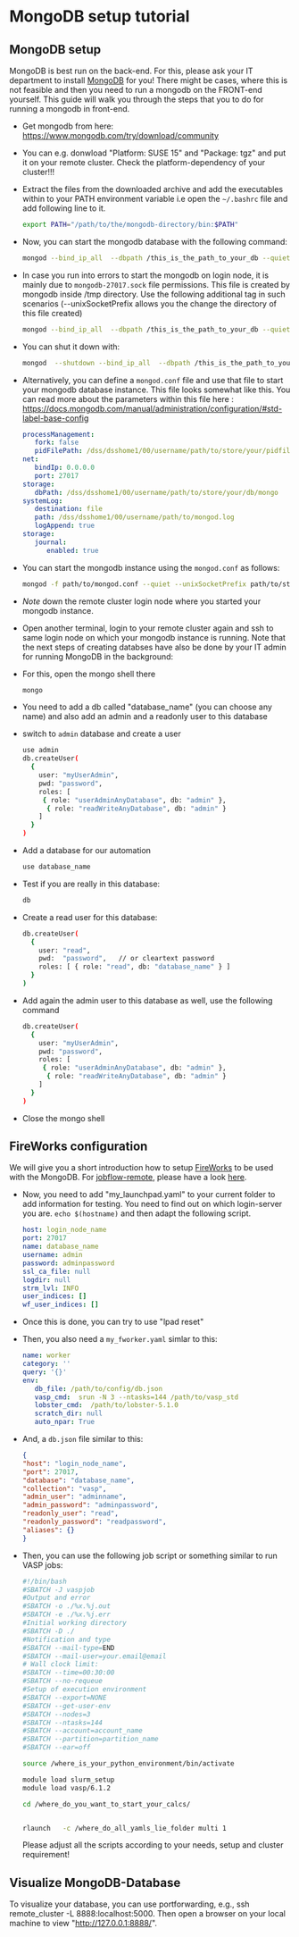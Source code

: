 # MongoDB setup tutorial

## MongoDB setup

MongoDB is best run on the back-end. For this, please ask your IT department to install [MongoDB](https://www.mongodb.com/) for you!
There might be cases, where this is not feasible and then you need to run a mongodb on the FRONT-end yourself.
This guide will walk you through the steps that you to do for running a mongodb in front-end.

  * Get mongodb from here: https://www.mongodb.com/try/download/community
  * You can e.g. donwload "Platform: SUSE 15" and "Package: tgz" and put it on your remote cluster. Check the platform-dependency of your cluster!!!
  * Extract the files from the downloaded archive and add the executables within to your PATH environment variable i.e open the  `~/.bashrc` file and add following line to it.
    ```bash
    export PATH="/path/to/the/mongodb-directory/bin:$PATH"
    ``` 
  * Now, you can start the mongodb database with the following command:
    ```bash
    mongod --bind_ip_all  --dbpath /this_is_the_path_to_your_db --quiet --port 27017
    ```
  * In case you run into errors to start the mongodb on login node, it is mainly due to `mongodb-27017.sock` file permissions. This file is created by mongodb inside /tmp directory. Use the following additional tag in such scenarios (--unixSocketPrefix allows you the change the directory of this file created)
    ```bash
    mongod --bind_ip_all  --dbpath /this_is_the_path_to_your_db --quiet --port 27017 --unixSocketPrefix /new/directory/for/temp/file
    ```
  * You can shut it down with:
    ```bash
    mongod  --shutdown --bind_ip_all  --dbpath /this_is_the_path_to_your_db
    ```
  * Alternatively, you can define a `mongod.conf` file and use that file to start your mongodb database instance. This file looks somewhat like this.  You can read more about the parameters within this file here : https://docs.mongodb.com/manual/administration/configuration/#std-label-base-config
    ```yaml
    processManagement:
       fork: false
       pidFilePath: /dss/dsshome1/00/username/path/to/store/your/pidfile/mongod.pid
    net:
       bindIp: 0.0.0.0
       port: 27017
    storage:
       dbPath: /dss/dsshome1/00/username/path/to/store/your/db/mongo
    systemLog:
       destination: file
       path: /dss/dsshome1/00/username/path/to/mongod.log
       logAppend: true
    storage:
       journal:
          enabled: true
    
    ```

  * You can start the mongodb instance using the `mongod.conf` as follows:

    ```bash
    mongod -f path/to/mongod.conf --quiet --unixSocketPrefix path/to/store/.sock/file
    ```
  * *Note* down the remote cluster login node where you started your mongodb instance.
  * Open another terminal, login to your remote cluster again and ssh to same login node on which your mongodb instance is running.
Note that the next steps of creating databses have also be done by your IT admin for running MongoDB in the background:
  * For this, open the mongo shell there 
    ```bash
    mongo
    ```
  * You need to add a db called "database_name" (you can choose any name) and also add an admin and a readonly user to this database
  * switch to ```admin``` database and create a user
    ```bash
    use admin
    db.createUser(
      {
        user: "myUserAdmin",
        pwd: "password", 
        roles: [
         { role: "userAdminAnyDatabase", db: "admin" },
          { role: "readWriteAnyDatabase", db: "admin" }
        ]
      }
    )
    ```

  * Add a database for our automation
    ```bash
    use database_name
    ```

  * Test if you are really in this database:
    ```bash
    db
    ```
  * Create a read user for this database:
    ```bash
    db.createUser(
      {
        user: "read",
        pwd:  "password",   // or cleartext password
        roles: [ { role: "read", db: "database_name" } ]
      }
    )
    ```
  * Add again the admin user to this database as well, use the following command
    ```bash
    db.createUser(
      {
        user: "myUserAdmin",
        pwd: "password", 
        roles: [
         { role: "userAdminAnyDatabase", db: "admin" },
          { role: "readWriteAnyDatabase", db: "admin" }
        ]
      }
    )
    ```
  * Close the mongo shell
  
  ## FireWorks configuration

We will give you a short introduction how to setup [FireWorks](https://github.com/materialsproject/fireworks) to be used with the MongoDB. For [jobflow-remote](https://github.com/Matgenix/jobflow-remote), please have a look [here](../jobflowremote.md).

  * Now, you need to add "my_launchpad.yaml" to your current folder to add information for testing. You need to find out on which login-server you are. ```echo $(hostname)``` and then adapt the following script.
    ```yaml
    host: login_node_name
    port: 27017
    name: database_name
    username: admin
    password: adminpassword
    ssl_ca_file: null
    logdir: null
    strm_lvl: INFO
    user_indices: []
    wf_user_indices: []                  
    ```

  * Once this is done, you can try to use "lpad reset" 
  * Then, you also need a ```my_fworker.yaml``` simlar to this:
    ```yaml
    name: worker
    category: ''
    query: '{}'
    env:
       db_file: /path/to/config/db.json
       vasp_cmd:  srun -N 3 --ntasks=144 /path/to/vasp_std
       lobster_cmd:  /path/to/lobster-5.1.0
       scratch_dir: null
       auto_npar: True
    
    ```

  * And, a ```db.json``` file similar to this:
    ```json
    {
    "host": "login_node_name",
    "port": 27017,
    "database": "database_name",
    "collection": "vasp",
    "admin_user": "adminname",
    "admin_password": "adminpassword",
    "readonly_user": "read",
    "readonly_password": "readpassword",
    "aliases": {}
    }
    
    ```

  * Then, you can use the following job script or something similar to run VASP jobs:
    ```bash
    #!/bin/bash 
    #SBATCH -J vaspjob
    #Output and error
    #SBATCH -o ./%x.%j.out 
    #SBATCH -e ./%x.%j.err 
    #Initial working directory 
    #SBATCH -D ./
    #Notification and type
    #SBATCH --mail-type=END
    #SBATCH --mail-user=your.email@email
    # Wall clock limit: 
    #SBATCH --time=00:30:00
    #SBATCH --no-requeue
    #Setup of execution environment
    #SBATCH --export=NONE 
    #SBATCH --get-user-env
    #SBATCH --nodes=3
    #SBATCH --ntasks=144
    #SBATCH --account=account_name
    #SBATCH --partition=partition_name
    #SBATCH --ear=off 
    
    source /where_is_your_python_environment/bin/activate
    
    module load slurm_setup
    module load vasp/6.1.2
    
    cd /where_do_you_want_to_start_your_calcs/
    
    
    rlaunch   -c /where_do_all_yamls_lie_folder multi 1

    ```
    Please adjust all the scripts according to your needs, setup and cluster requirement!

## Visualize MongoDB-Database

To visualize your database, you can use portforwarding, e.g., ssh remote_cluster -L 8888:localhost:5000. Then open a browser on your local machine to view "http://127.0.0.1:8888/".